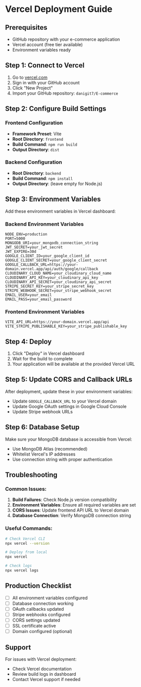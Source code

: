 # Vercel Deployment Guide

## Prerequisites
- GitHub repository with your e-commerce application
- Vercel account (free tier available)
- Environment variables ready

## Step 1: Connect to Vercel

1. Go to [vercel.com](https://vercel.com)
2. Sign in with your GitHub account
3. Click "New Project"
4. Import your GitHub repository: `danigit7/E-commerce`

## Step 2: Configure Build Settings

### Frontend Configuration
- **Framework Preset**: Vite
- **Root Directory**: `frontend`
- **Build Command**: `npm run build`
- **Output Directory**: `dist`

### Backend Configuration
- **Root Directory**: `backend`
- **Build Command**: `npm install`
- **Output Directory**: (leave empty for Node.js)

## Step 3: Environment Variables

Add these environment variables in Vercel dashboard:

### Backend Environment Variables
```
NODE_ENV=production
PORT=5000
MONGODB_URI=your_mongodb_connection_string
JWT_SECRET=your_jwt_secret
JWT_EXPIRE=30d
GOOGLE_CLIENT_ID=your_google_client_id
GOOGLE_CLIENT_SECRET=your_google_client_secret
GOOGLE_CALLBACK_URL=https://your-domain.vercel.app/api/auth/google/callback
CLOUDINARY_CLOUD_NAME=your_cloudinary_cloud_name
CLOUDINARY_API_KEY=your_cloudinary_api_key
CLOUDINARY_API_SECRET=your_cloudinary_api_secret
STRIPE_SECRET_KEY=your_stripe_secret_key
STRIPE_WEBHOOK_SECRET=your_stripe_webhook_secret
EMAIL_USER=your_email
EMAIL_PASS=your_email_password
```

### Frontend Environment Variables
```
VITE_API_URL=https://your-domain.vercel.app/api
VITE_STRIPE_PUBLISHABLE_KEY=your_stripe_publishable_key
```

## Step 4: Deploy

1. Click "Deploy" in Vercel dashboard
2. Wait for the build to complete
3. Your application will be available at the provided Vercel URL

## Step 5: Update CORS and Callback URLs

After deployment, update these in your environment variables:
- Update `GOOGLE_CALLBACK_URL` to your Vercel domain
- Update Google OAuth settings in Google Cloud Console
- Update Stripe webhook URLs

## Step 6: Database Setup

Make sure your MongoDB database is accessible from Vercel:
- Use MongoDB Atlas (recommended)
- Whitelist Vercel's IP addresses
- Use connection string with proper authentication

## Troubleshooting

### Common Issues:
1. **Build Failures**: Check Node.js version compatibility
2. **Environment Variables**: Ensure all required variables are set
3. **CORS Issues**: Update frontend API URL to Vercel domain
4. **Database Connection**: Verify MongoDB connection string

### Useful Commands:
```bash
# Check Vercel CLI
npx vercel --version

# Deploy from local
npx vercel

# Check logs
npx vercel logs
```

## Production Checklist

- [ ] All environment variables configured
- [ ] Database connection working
- [ ] OAuth callbacks updated
- [ ] Stripe webhooks configured
- [ ] CORS settings updated
- [ ] SSL certificate active
- [ ] Domain configured (optional)

## Support

For issues with Vercel deployment:
- Check Vercel documentation
- Review build logs in dashboard
- Contact Vercel support if needed
